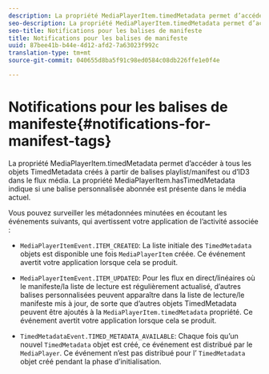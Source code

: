 ```yaml
---
description: La propriété MediaPlayerItem.timedMetadata permet d’accéder à tous les objets TimedMetadata créés à partir de balises playlist/manifest ou d’ID3 dans le flux média. La propriété MediaPlayerItem.hasTimedMetadata indique si une balise personnalisée abonnée est présente dans le média actuel.
seo-description: La propriété MediaPlayerItem.timedMetadata permet d’accéder à tous les objets TimedMetadata créés à partir de balises playlist/manifest ou d’ID3 dans le flux média. La propriété MediaPlayerItem.hasTimedMetadata indique si une balise personnalisée abonnée est présente dans le média actuel.
seo-title: Notifications pour les balises de manifeste
title: Notifications pour les balises de manifeste
uuid: 87bee41b-b44e-4d12-afd2-7a63023f992c
translation-type: tm+mt
source-git-commit: 040655d8ba5f91c98ed0584c08db226ffe1e0f4e

---
```



# Notifications pour les balises de manifeste{#notifications-for-manifest-tags}

La propriété MediaPlayerItem.timedMetadata permet d’accéder à tous les objets TimedMetadata créés à partir de balises playlist/manifest ou d’ID3 dans le flux média. La propriété MediaPlayerItem.hasTimedMetadata indique si une balise personnalisée abonnée est présente dans le média actuel.

Vous pouvez surveiller les métadonnées minutées en écoutant les événements suivants, qui avertissent votre application de l’activité associée :

* `MediaPlayerItemEvent.ITEM_CREATED`: La liste initiale des `TimedMetadata` objets est disponible une fois `MediaPlayerItem` créée. Ce événement avertit votre application lorsque cela se produit.

* `MediaPlayerItemEvent.ITEM_UPDATED`: Pour les flux en direct/linéaires où le manifeste/la liste de lecture est régulièrement actualisé, d’autres balises personnalisées peuvent apparaître dans la liste de lecture/le manifeste mis à jour, de sorte que d’autres objets TimedMetadata peuvent être ajoutés à la `MediaPlayerItem.timedMetadata` propriété. Ce événement avertit votre application lorsque cela se produit.

* `TimedMetadataEvent.TIMED_METADATA_AVAILABLE`: Chaque fois qu’un nouvel `TimedMetadata` objet est créé, ce événement est distribué par le `MediaPlayer`. Ce événement n’est pas distribué pour l’ `TimedMetadata` objet créé pendant la phase d’initialisation.

